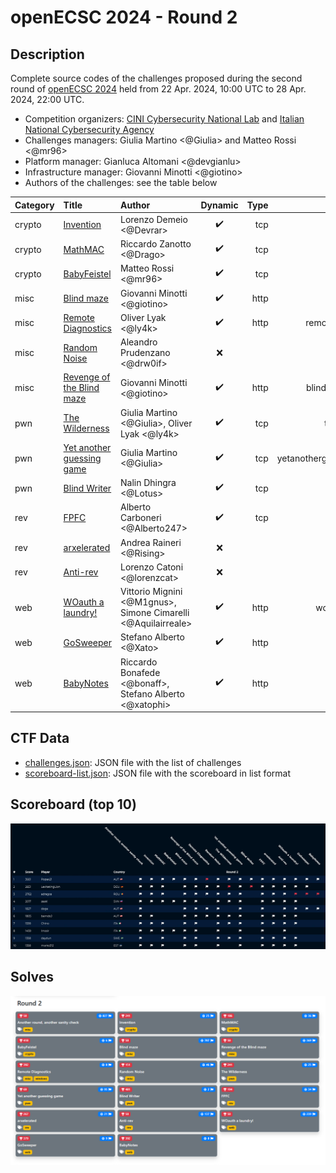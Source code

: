# openECSC 2024 - Round 2

## Description

Complete source codes of the challenges proposed during the second round of [openECSC 2024](https://open.ecsc2024.it) held from 22 Apr. 2024, 10:00 UTC to 28 Apr. 2024, 22:00 UTC.

- Competition organizers: [CINI Cybersecurity National Lab](https://cybersecnatlab.it/) and [Italian National Cybersecurity Agency](https://www.acn.gov.it/portale/en/home)
- Challenges managers: Giulia Martino <@Giulia> and Matteo Rossi <@mr96>
- Platform manager: Gianluca Altomani <@devgianlu>
- Infrastructure manager: Giovanni Minotti <@giotino>
- Authors of the challenges: see the table below

| Category | Title                               | Author                                                        | Dynamic            | Type  | Url                                            | Port  | Solves |
| :------- | :---------------------------------- | :------------------------------------------------------------ | :----------------: | ----: | ---------------------------------------------: | ----: | -----: |
| crypto   | [Invention](crypto01)               | Lorenzo Demeio <@Devrar>                                      | :heavy_check_mark: | tcp   | invention.challs.open.ecsc2024.it              | 38011 |     25 |
| crypto   | [MathMAC](crypto02)                 | Riccardo Zanotto <@Drago>                                     | :heavy_check_mark: | tcp   | mathmac.challs.open.ecsc2024.it                | 38013 |     36 |
| crypto   | [BabyFeistel](crypto03)             | Matteo Rossi <@mr96>                                          | :heavy_check_mark: | tcp   | babyfeistel.challs.open.ecsc2024.it            | 38017 |      5 |
| misc     | [Blind maze](misc01)                | Giovanni Minotti <@giotino>                                   | :heavy_check_mark: | http  | blindmaze.challs.open.ecsc2024.it              | 80    |    707 |
| misc     | [Remote Diagnostics](misc02)        | Oliver Lyak <@ly4k>                                           | :heavy_check_mark: | http  | remotediagnostics.challs.open.ecsc2024.it      | 80    |      8 |
| misc     | [Random Noise](misc03)              | Aleandro Prudenzano <@drw0if>                                 | :x:                |       |                                                |       |     46 |
| misc     | [Revenge of the Blind maze](misc04) | Giovanni Minotti <@giotino>                                   | :heavy_check_mark: | http  | blindmazerevenge.challs.open.ecsc2024.it       | 80    |    369 |
| pwn      | [The Wilderness](pwn01)             | Giulia Martino <@Giulia>, Oliver Lyak <@ly4k>                 | :heavy_check_mark: | tcp   | thewilderness.challs.open.ecsc2024.it          | 38012 |     25 |
| pwn      | [Yet another guessing game](pwn02)  | Giulia Martino <@Giulia>                                      | :heavy_check_mark: | tcp   | yetanotherguessinggame.challs.open.ecsc2024.it | 38010 |     95 |
| pwn      | [Blind Writer](pwn03)               | Nalin Dhingra <@Lotus>                                        | :heavy_check_mark: | tcp   | blindwriter.challs.open.ecsc2024.it            | 38003 |      2 |
| rev      | [FPFC](rev01)                       | Alberto Carboneri <@Alberto247>                               | :heavy_check_mark: | tcp   | fpfc.challs.open.ecsc2024.it                   | 38015 |     34 |
| rev      | [arxelerated](rev02)                | Andrea Raineri <@Rising>                                      | :x:                |       |                                                |       |     21 |
| rev      | [Anti-rev](rev03)                   | Lorenzo Catoni <@lorenzcat>                                   | :x:                |       |                                                |       |    137 |
| web      | [WOauth a laundry!](web01)          | Vittorio Mignini <@M1gnus>, Simone Cimarelli <@Aquilairreale> | :heavy_check_mark: | http  | woauthalaundry.challs.open.ecsc2024.it         | 80    |    239 |
| web      | [GoSweeper](web02)                  | Stefano Alberto <@Xato>                                       | :heavy_check_mark: | http  | gosweeper.challs.open.ecsc2024.it              | 443   |      9 |
| web      | [BabyNotes](web03)                  | Riccardo Bonafede <@bonaff>, Stefano Alberto <@xatophi>       | :heavy_check_mark: | http  | babynotes.challs.open.ecsc2024.it              | 443   |      8 |

## CTF Data

- [challenges.json](data/challenges.json): JSON file with the list of challenges
- [scoreboard-list.json](data/scoreboard-list.json): JSON file with the scoreboard in list format

## Scoreboard (top 10)

![scoreboard-top10](data/scoreboard-top10.png)

## Solves

![solves](data/solves.png)
